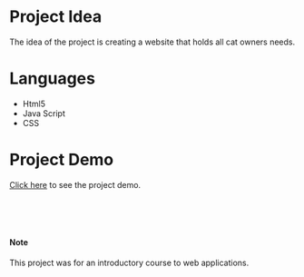 # Project Idea
The idea of the project is creating a website that holds all cat owners needs.
# Languages
- Html5
- Java Script
- CSS
# Project Demo
[Click here](https://www.loom.com/share/7b78ac80f9a74502bde1e876615cfd68?sid=1e186b16-5154-4538-85f5-0edb9b224b91) to see the project demo.

<br><br><br>
 #### Note
  This project was for an introductory course to web applications. 

